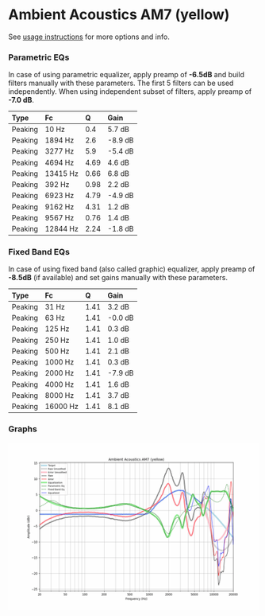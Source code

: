 # Ambient Acoustics AM7 (yellow)
See [usage instructions](https://github.com/jaakkopasanen/AutoEq#usage) for more options and info.

### Parametric EQs
In case of using parametric equalizer, apply preamp of **-6.5dB** and build filters manually
with these parameters. The first 5 filters can be used independently.
When using independent subset of filters, apply preamp of **-7.0 dB**.

| Type    | Fc       |    Q | Gain    |
|:--------|:---------|:-----|:--------|
| Peaking | 10 Hz    | 0.4  | 5.7 dB  |
| Peaking | 1894 Hz  | 2.6  | -8.9 dB |
| Peaking | 3277 Hz  | 5.9  | -5.4 dB |
| Peaking | 4694 Hz  | 4.69 | 4.6 dB  |
| Peaking | 13415 Hz | 0.66 | 6.8 dB  |
| Peaking | 392 Hz   | 0.98 | 2.2 dB  |
| Peaking | 6923 Hz  | 4.79 | -4.9 dB |
| Peaking | 9162 Hz  | 4.31 | 1.2 dB  |
| Peaking | 9567 Hz  | 0.76 | 1.4 dB  |
| Peaking | 12844 Hz | 2.24 | -1.8 dB |

### Fixed Band EQs
In case of using fixed band (also called graphic) equalizer, apply preamp of **-8.5dB**
(if available) and set gains manually with these parameters.

| Type    | Fc       |    Q | Gain    |
|:--------|:---------|:-----|:--------|
| Peaking | 31 Hz    | 1.41 | 3.2 dB  |
| Peaking | 63 Hz    | 1.41 | -0.0 dB |
| Peaking | 125 Hz   | 1.41 | 0.3 dB  |
| Peaking | 250 Hz   | 1.41 | 1.0 dB  |
| Peaking | 500 Hz   | 1.41 | 2.1 dB  |
| Peaking | 1000 Hz  | 1.41 | 0.3 dB  |
| Peaking | 2000 Hz  | 1.41 | -7.9 dB |
| Peaking | 4000 Hz  | 1.41 | 1.6 dB  |
| Peaking | 8000 Hz  | 1.41 | 3.7 dB  |
| Peaking | 16000 Hz | 1.41 | 8.1 dB  |

### Graphs
![](./Ambient%20Acoustics%20AM7%20(yellow).png)